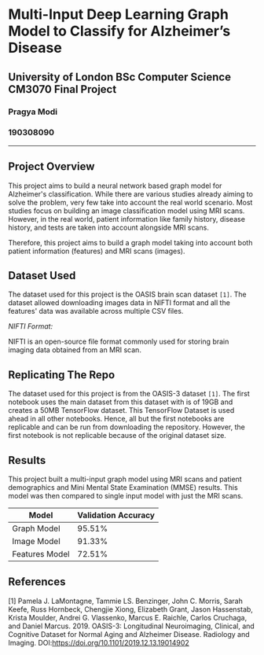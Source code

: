 # Multi-Input Deep Learning Graph Model to Classify for Alzheimer’s Disease

## University of London BSc Computer Science CM3070 Final Project

### Pragya Modi
### 190308090

----

## Project Overview

This project aims to build a neural network based graph model for Alzheimer's classification. While there are various studies already aiming to solve the problem, very few take into account the real world scenario. Most studies focus on building an image classification model using MRI scans. However, in the real world, patient information like family history, disease history, and tests are taken into account alongside MRI scans.

Therefore, this project aims to build a graph model taking into account both patient information (features) and MRI scans (images).

## Dataset Used

The dataset used for this project is the OASIS brain scan dataset `[1]`. The dataset allowed downloading images data in NIFTI format and all the features' data was available across multiple CSV files.

*NIFTI Format:*

NIFTI is an open-source file format commonly used for storing brain imaging data obtained from an MRI scan.


## Replicating The Repo

The dataset used for this project is from the OASIS-3 dataset `[1]`. The first notebook uses the main dataset from this dataset with is of 19GB and creates a 50MB TensorFlow dataset. This TensorFlow Dataset is used ahead in all other notebooks. Hence, all but the first notebooks are replicable and can be run from downloading the repository. However, the first notebook is not replicable because of the original dataset size.


## Results

This project built a multi-input graph model using MRI scans and patient demographics and Mini Mental State Examination (MMSE) results. This model was then compared to single input model with just the MRI scans.

| Model          | Validation Accuracy |
|----------------|---------------------|
| Graph Model    | 95.51%              |
| Image Model    | 91.33%              |
| Features Model | 72.51%              |

## References

[1] Pamela J. LaMontagne, Tammie LS. Benzinger, John C. Morris, Sarah Keefe, Russ Hornbeck, Chengjie Xiong, Elizabeth Grant, Jason Hassenstab, Krista Moulder, Andrei G. Vlassenko, Marcus E. Raichle, Carlos Cruchaga, and Daniel Marcus. 2019. OASIS-3: Longitudinal Neuroimaging, Clinical, and Cognitive Dataset for Normal Aging and Alzheimer Disease. Radiology and Imaging. DOI:https://doi.org/10.1101/2019.12.13.19014902
